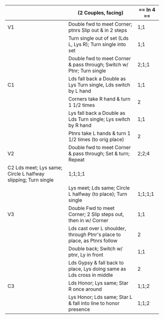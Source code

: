 ||(2 Couples, facing) | == In 4 == |
|-----|----|-----|
|V1| Double fwd to meet Corner; ptnrs Slip out & in 2 steps |1;1|
||Turn single out of set (Lds L, Lys R); Turn single into set |1;1|
||Double fwd to meet Corner & pass through; Switch w/ Ptnr; Turn single |2;1;1|
|C1| Lds fall back a Double as Lys Turn single, Lds switch by L hand |1;1|
||Corners take R hand & turn 1 1/2 times |2|
|| Lys fall back a Double as Lds Turn single; Lys switch by R hand |1;1|
||Ptnrs take L hands & turn 1 1/2 times (to orig place) |2|
|V2| Double fwd to meet Corner & pass through; Set & turn; Repeat |2;2;4|
|C2 Lds meet; Lys same; Circle L halfway slipping; Turn single |1;1;1;1|
||Lys meet; Lds same; Circle L halfway (to place); Turn single |1;1;1;1|
|V3| Double Fwd to meet Corner; 2 Slip steps out, then in w/ Corner |1;1|
||Lds cast over L shoulder, through Ptnr's place to place, as Ptnrs follow |2|
||Double back; Switch w/ ptnr, Ly in front |1;1|
||Lds Gypsy & fall back to place, Lys doing same as Lds cross in middle |2|
|C3| Lds Honor; Lys same; Star R once around |1;1;2|
||Lys Honor; Lds same; Star L & fall into line to honor presence |1;1;2|
